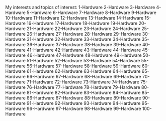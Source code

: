 My interests and topics of interest:
1-Hardware
2-Hardware
3-Hardware
4-Hardware
5-Hardware
6-Hardware
7-Hardware
8-Hardware
9-Hardware
10-Hardware
11-Hardware
12-Hardware
13-Hardware
14-Hardware
15-Hardware
16-Hardware
17-Hardware
18-Hardware
19-Hardware
20-Hardware
21-Hardware
22-Hardware
23-Hardware
24-Hardware
25-Hardware
26-Hardware
27-Hardware
28-Hardware
29-Hardware
30-Hardware
31-Hardware
32-Hardware
33-Hardware
34-Hardware
35-Hardware
36-Hardware
37-Hardware
38-Hardware
39-Hardware
40-Hardware
41-Hardware
42-Hardware
43-Hardware
44-Hardware
45-Hardware
46-Hardware
47-Hardware
48-Hardware
49-Hardware
50-Hardware
51-Hardware
52-Hardware
53-Hardware
54-Hardware
55-Hardware
56-Hardware
57-Hardware
58-Hardware
59-Hardware
60-Hardware
61-Hardware
62-Hardware
63-Hardware
64-Hardware
65-Hardware
66-Hardware
67-Hardware
68-Hardware
69-Hardware
70-Hardware
71-Hardware
72-Hardware
73-Hardware
74-Hardware
75-Hardware
76-Hardware
77-Hardware
78-Hardware
79-Hardware
80-Hardware
81-Hardware
82-Hardware
83-Hardware
84-Hardware
85-Hardware
86-Hardware
87-Hardware
88-Hardware
89-Hardware
90-Hardware
91-Hardware
92-Hardware
93-Hardware
94-Hardware
95-Hardware
96-Hardware
97-Hardware
98-Hardware
99-Hardware
100-Hardware
